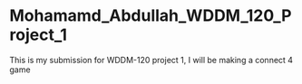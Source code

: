 # Mohamamd_Abdullah_WDDM_120_Project_1
This is my submission for WDDM-120 project 1, I will be making a connect 4 game
